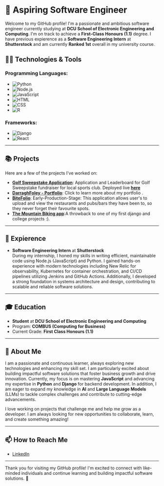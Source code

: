 # 🌟 Aspiring Software Engineer

Welcome to my GitHub profile! I'm a passionate and ambitious software engineer currently studying at **DCU School of Electronic Engineering and Computing**. I'm on track to achieve a **First-Class Honours (1.1)** degree. I have previous expierence as a **Software Engineering Intern** at **Shutterstock** and am currently **Ranked 1st** overall in my university course.

## 🧑‍💻 Technologies & Tools

### Programming Languages:
- ![Python](https://img.shields.io/badge/Python-3776AB?style=for-the-badge&logo=python&logoColor=white&logoWidth=30)
- ![Node.js](https://img.shields.io/badge/Node.js-339933?style=for-the-badge&logo=nodedotjs&logoColor=white&logoWidth=30)
- ![JavaScript](https://img.shields.io/badge/JavaScript-F7DF1E?style=for-the-badge&logo=javascript&logoColor=black&logoWidth=30)
- ![HTML](https://img.shields.io/badge/HTML5-E34F26?style=for-the-badge&logo=html5&logoColor=white&logoWidth=30)
- ![CSS](https://img.shields.io/badge/CSS3-1572B6?style=for-the-badge&logo=css3&logoColor=white&logoWidth=30)
- ![R](https://img.shields.io/badge/R-276DC3?style=for-the-badge&logo=r&logoColor=white&logoWidth=30)

### Frameworks:
- ![Django](https://img.shields.io/badge/Django-092D43?style=for-the-badge&logo=django&logoColor=white&logoWidth=30)
- ![React](https://img.shields.io/badge/React-61DAFB?style=for-the-badge&logo=react&logoColor=black&logoWidth=30)

---

## 📚 Projects

Here are a few of the projects I've worked on:

- **[Golf Sweepstake Application](https://github.com/foleyd2002/golf_sweepstake_fundraiser)**: Application and Leaderboard for Golf Sweepstake fundraiser for local sports club. Deployed live **[here](https://golfsweepstakefundraiser-production.up.railway.app/sweepstake/leaderboard/)** 
- **[DarraghFoley - Portfolio](https://github.com/foleyd2002/Portfolio)**: Click to learn more about my portfolio .
- **[BiteFolio](https://github.com/foleyd2002/BiteFolio)**: Early-Production-Stage: This application allows user's to upload and view the restaurants and pubs/bars they have been to, so they never forget their favourite spots.
- **[The Mountain Biking app](https://github.com/foleyd2002/Mountain_biking_project)**:A throwback to one of my first django and college projects :).

---

##  💼  Expierence
- **Software Engineering Intern** at **Shutterstock**<br>
  During my internship, I honed my skills in writing efficient, maintainable code using Node.js (JavaScript) and Python. I gained hands-on experience with modern technologies including New Relic for observability, Kubernetes for container orchestration, and CI/CD pipelines utilizing Jenkins and GitHub Actions. Additionally, I developed a strong foundation in systems architecture and design, contributing to scalable and reliable software solutions.
---

## 🎓 Education
- **Student** at **DCU School of Electronic Engineering and Computing**
- Program: **COMBUS (Computing for Business)**
- Current Grade: **First Class Honours (1.1)**

---

## 🚀 About Me
I am a passionate and continuous learner, always exploring new technologies and enhancing my skill set. I am particularly excited about building impactful software solutions that foster business growth and drive innovation. Currently, my focus is on mastering **JavaScript** and advancing my expertise in **Python** and **Django** for backend development. In addition, I am eager to expand my knowledge in **AI** and **Large Language Models** (LLMs) to tackle complex challenges and contribute to cutting-edge advancements.

I love working on projects that challenge me and help me grow as a developer. I am always looking for new opportunities to collaborate, learn, and create something amazing!

---

## 📫 How to Reach Me

- [LinkedIn](https://www.linkedin.com/in/darragh-foley-145820239/)

---

Thank you for visiting my GitHub profile! I'm excited to connect with like-minded individuals and continue learning and building impactful software solutions. 🚀

